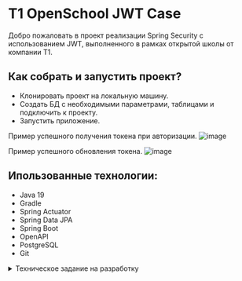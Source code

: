 # T1 OpenSchool JWT Case
Добро пожаловать в проект реализации Spring Security с использованием JWT, выполненного в рамках открытой школы от компании Т1.

## Как собрать и запустить проект?
* Клонировать проект на локальную машину.
* Создать БД с необходимыми параметрами, таблицами и подключить к проекту.
* Запустить приложение.

Пример успешного получения токена при авторизации.
![image](https://github.com/user-attachments/assets/2e47d83a-dfd6-40de-bb5a-32f0771c3c1f)

Пример успешного обновления токена.
![image](https://github.com/user-attachments/assets/28e4d311-a41c-4bcd-922b-8854646e3d9f)

## Ипользованные технологии:
* Java 19
* Gradle
* Spring Actuator
* Spring Data JPA
* Spring Boot
* OpenAPI
* PostgreSQL
* Git

<details>
<summary>Техническое задание на разработку</summary>
Задание: Реализация аутентификации и авторизации с использованием Spring Security и JWT

Цель задания: Создать базовое веб-приложение с использованием Spring Security и JWT для аутентификации и авторизации пользователей.

Шаги задания:

Настройка проекта:

Создайте новый проект Spring Boot.

Настройка конфигурации безопасности:

Настройте базовую конфигурацию Spring Security для вашего приложения.

Используйте JWT для аутентификации пользователей.

Создайте класс для генерации и проверки JWT токенов.

Реализация контроллеров:

Создайте контроллеры для аутентификации и регистрации пользователей.

Реализуйте методы для создания нового пользователя и генерации JWT токена при успешной аутентификации.

Реализуйте сохранение пользователей в базу данных PostgreSQL.

Добавьте поддержку ролей пользователей и настройте авторизацию на основе ролей.

Тестирование:

Напишите модульные тесты для контроллеров и сервисов.

Убедитесь, что аутентификация и авторизация работают корректно.

Проверьте, что только аутентифицированные пользователи имеют доступ к защищенным ресурсам.

Документация:

Добавьте краткую документацию к вашему API с использованием Swagger или OpenAPI.

Результат задания: Рабочее веб-приложение с базовой аутентификацией и авторизацией на основе Spring Security и JWT, сопровождаемое модульными тестами и краткой документацией к API.
</details>
